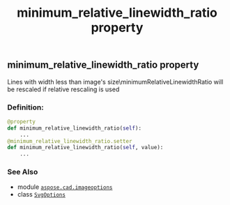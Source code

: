 ﻿---
title: minimum_relative_linewidth_ratio property
second_title: Aspose.CAD for Python via .NET API References
description: 
type: docs
weight: 80
url: /aspose.cad.imageoptions/svgoptions/minimum_relative_linewidth_ratio/
is_root: false
---

## minimum_relative_linewidth_ratio property


Lines with width less than image's size\minimumRelativeLinewidthRatio will be rescaled if relative rescaling is used
### Definition:
```python
@property
def minimum_relative_linewidth_ratio(self):
    ...
@minimum_relative_linewidth_ratio.setter
def minimum_relative_linewidth_ratio(self, value):
    ...
```

### See Also
* module [`aspose.cad.imageoptions`](../../)
* class [`SvgOptions`](/cad/python-net/aspose.cad.imageoptions/svgoptions)
